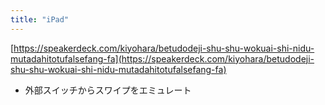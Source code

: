 ```yaml
---
title: "iPad"
---
```


[https://speakerdeck.com/kiyohara/betudodeji-shu-shu-wokuai-shi-nidu-mutadahitotufalsefang-fa](https://speakerdeck.com/kiyohara/betudodeji-shu-shu-wokuai-shi-nidu-mutadahitotufalsefang-fa)
- 外部スイッチからスワイプをエミュレート